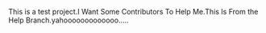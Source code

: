 This is a test project.I Want Some Contributors To Help Me.This Is From the Help Branch.yahooooooooooooo.....